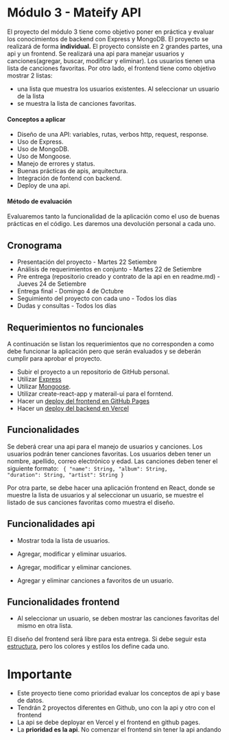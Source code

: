 # Módulo 3 - Mateify API

El proyecto del módulo 3 tiene como objetivo poner en práctica y evaluar los conocimientos de backend con Express y MongoDB.
El proyecto se realizará de forma **individual.**
El proyecto consiste en 2 grandes partes, una api y un frontend. Se realizará una api para manejar usuarios y canciones(agregar, buscar, modificar y eliminar).  Los usuarios tienen una lista de canciones favoritas. 
Por otro lado, el frontend tiene como objetivo mostrar 2 listas:
- una lista que muestra los usuarios existentes.
Al seleccionar un usuario de la lista
- se muestra la lista de canciones favoritas.


#### Conceptos a aplicar

- Diseño de una API: variables, rutas, verbos http, request, response.
- Uso de Express.
- Uso de MongoDB.
- Uso de Mongoose.
- Manejo de errores y status.
- Buenas prácticas de apis, arquitectura.
- Integración de fontend con backend.
- Deploy de una api.

#### Método de evaluación

Evaluaremos tanto la funcionalidad de la aplicación como el uso de buenas prácticas en el código.
Les daremos una devolución personal a cada uno.

## Cronograma

- Presentación del proyecto - Martes 22 Setiembre
- Análisis de requerimientos en conjunto - Martes 22 de Setiembre
- Pre entrega (repositorio creado y contrato de la api en en readme.md) - Jueves 24 de Setiembre
- Entrega final - Domingo 4 de Octubre
- Seguimiento del proyecto con cada uno - Todos los días
- Dudas y consultas - Todos los días

## Requerimientos no funcionales

A continuación se listan los requerimientos que no corresponden a como debe funcionar la aplicación pero que serán evaluados y se deberán cumplir para aprobar el proyecto.
- Subir el proyecto a un repositorio de GitHub personal.
- Utilizar [Express](https://expressjs.com/es/guide/routing.html)
- Utilizar [Mongoose](https://mongoosejs.com/docs/guide.html).
- Utilizar create-react-app y materail-ui para el forntend.
- Hacer un [deploy del frontend en GitHub Pages](https://github.com/gitname/react-gh-pages)
- Hacer un [deploy del backend en Vercel](https://vercel.com/)

## Funcionalidades

Se deberá crear una api para el manejo de usuarios y canciones. Los usuarios podrán tener canciones favoritas.
Los usuarios deben tener un nombre, apellido, correo electrónico y edad.
Las canciones deben tener el siguiente formato:
         <code>   {
                "name": String,
                "album": String,
                "duration": String,
                "artist": String
            }
           </code>

Por otra parte, se debe hacer una aplicación frontend en React, donde se muestre la lista de usuarios y al seleccionar un usuario, 
se muestre el listado de sus canciones favoritas como muestra el diseño.
 
## Funcionalidades api

- Mostrar toda la lista de usuarios.

- Agregar, modificar y eliminar usuarios.

- Agregar, modificar y eliminar canciones.

- Agregar y eliminar canciones a favoritos de un usuario.

## Funcionalidades frontend

- Al seleccionar un usuario, se deben mostrar las canciones favoritas del mismo en otra lista.

El diseño del frontend será libre para esta entrega. Si debe seguir esta [estructura](https://drive.google.com/file/d/1u3WJ8dKQnH4k6Ba3hrHLEg7ICmq3XDrr/view?usp=sharing), pero los colores y estilos los define cada uno.

# Importante
- Este proyecto tiene como prioridad evaluar los conceptos de api y base de datos. 
- Tendrán 2 proyectos diferentes en Github, uno con la api y otro con el frontend
- La api se debe deployar en Vercel y el frontend en github pages.
- La **prioridad es la api**. No comenzar el frontend sin tener la api andando

